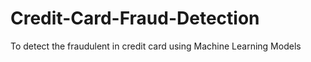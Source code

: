 # Credit-Card-Fraud-Detection
To detect the fraudulent in credit card using Machine Learning Models
